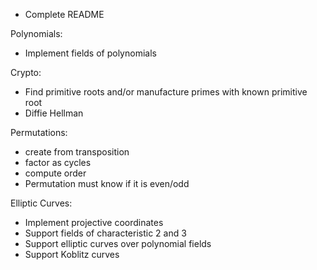 - Complete README

Polynomials:
* Implement fields of polynomials

Crypto:
* Find primitive roots and/or manufacture primes with known primitive root
* Diffie Hellman


Permutations:
 * create from transposition
 * factor as cycles
 * compute order
 * Permutation must know if it is even/odd

Elliptic Curves:
* Implement projective coordinates
* Support fields of characteristic 2 and 3
* Support elliptic curves over polynomial fields
* Support Koblitz curves


